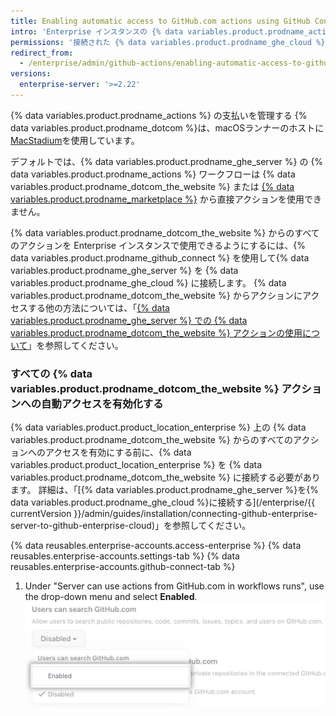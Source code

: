 ```yaml
---
title: Enabling automatic access to GitHub.com actions using GitHub Connect
intro: 'Enterprise インスタンスの {% data variables.product.prodname_actions %} が {% data variables.product.prodname_dotcom_the_website %} のアクションを使用できるようにするには、{% data variables.product.product_location_enterprise %} を {% data variables.product.prodname_ghe_cloud %} に接続します。'
permissions: '接続された {% data variables.product.prodname_ghe_cloud %} Organization または Enterprise アカウントの所有者でもある {% data variables.product.prodname_ghe_server %} のサイト管理者は、すべての {% data variables.product.prodname_dotcom_the_website %} アクションへのアクセスを有効にできます。'
redirect_from:
  - /enterprise/admin/github-actions/enabling-automatic-access-to-githubcom-actions-using-github-connect
versions:
  enterprise-server: '>=2.22'
---
```


{% data variables.product.prodname_actions %} の支払いを管理する
{% data variables.product.prodname_dotcom %}は、macOSランナーのホストに[MacStadium](https://www.macstadium.com/)を使用しています。

デフォルトでは、{% data variables.product.prodname_ghe_server %} の {% data variables.product.prodname_actions %} ワークフローは {% data variables.product.prodname_dotcom_the_website %} または [{% data variables.product.prodname_marketplace %}](https://github.com/marketplace?type=actions) から直接アクションを使用できません。

{% data variables.product.prodname_dotcom_the_website %} からのすべてのアクションを Enterprise インスタンスで使用できるようにするには、{% data variables.product.prodname_github_connect %} を使用して{% data variables.product.prodname_ghe_server %} を {% data variables.product.prodname_ghe_cloud %} に接続します。 {% data variables.product.prodname_dotcom_the_website %} からアクションにアクセスする他の方法については、「[{% data variables.product.prodname_ghe_server %} での {% data variables.product.prodname_dotcom_the_website %} アクションの使用について](/enterprise/admin/github-actions/about-using-githubcom-actions-on-github-enterprise-server)」を参照してください。

### すべての {% data variables.product.prodname_dotcom_the_website %} アクションへの自動アクセスを有効化する

{% data variables.product.product_location_enterprise %} 上の {% data variables.product.prodname_dotcom_the_website %} からのすべてのアクションへのアクセスを有効にする前に、{% data variables.product.product_location_enterprise %} を {% data variables.product.prodname_dotcom_the_website %} に接続する必要があります。 詳細は、「[{% data variables.product.prodname_ghe_server %}を{% data variables.product.prodname_ghe_cloud %}に接続する](/enterprise/{{ currentVersion }}/admin/guides/installation/connecting-github-enterprise-server-to-github-enterprise-cloud)」を参照してください。

{% data reusables.enterprise-accounts.access-enterprise %}
{% data reusables.enterprise-accounts.settings-tab %}
{% data reusables.enterprise-accounts.github-connect-tab %}
1. Under "Server can use actions from GitHub.com in workflows runs", use the drop-down menu and select **Enabled**. ![Drop-down menu to actions from GitHub.com in workflows runs](/assets/images/enterprise/site-admin-settings/enable-marketplace-actions-drop-down.png)
